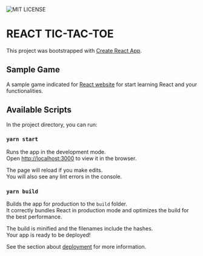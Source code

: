 ![MIT LICENSE](https://img.shields.io/github/license/IagorSs/Tic-Tac-Toe)

# REACT TIC-TAC-TOE

This project was bootstrapped with [Create React App](https://github.com/facebook/create-react-app).

## Sample Game

A sample game indicated for [React website](https://pt-br.reactjs.org/tutorial/tutorial.html) for start learning React and your functionalities.

## Available Scripts

In the project directory, you can run:

### `yarn start`

Runs the app in the development mode.<br />
Open [http://localhost:3000](http://localhost:3000) to view it in the browser.

The page will reload if you make edits.<br />
You will also see any lint errors in the console.

### `yarn build`

Builds the app for production to the `build` folder.<br />
It correctly bundles React in production mode and optimizes the build for the best performance.

The build is minified and the filenames include the hashes.<br />
Your app is ready to be deployed!

See the section about [deployment](https://facebook.github.io/create-react-app/docs/deployment) for more information.
